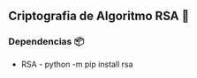 ## Criptografia de Algoritmo RSA :closed_lock_with_key:

### Dependencias :package:

- RSA - python -m pip install rsa
